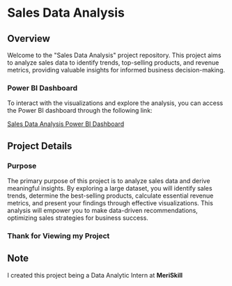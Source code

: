 # Sales Data Analysis

## Overview

Welcome to the "Sales Data Analysis" project repository. This project aims to analyze sales data to identify trends, top-selling products, and revenue metrics, providing valuable insights for informed business decision-making.

### Power BI Dashboard

To interact with the visualizations and explore the analysis, you can access the Power BI dashboard through the following link:

[Sales Data Analysis Power BI Dashboard](https://app.powerbi.com/view?r=eyJrIjoiMjVjZTgzOGEtNzk0MC00YzNmLThlNGUtMWQ2YjczZTY5YTQzIiwidCI6ImExNzMxZTY3LTM2ZmEtNDAxOC1hZGFjLTYwZjQ1MmFlYmViMiJ9)

## Project Details

### Purpose

The primary purpose of this project is to analyze sales data and derive meaningful insights. By exploring a large dataset, you will identify sales trends, determine the best-selling products, calculate essential revenue metrics, and present your findings through effective visualizations. This analysis will empower you to make data-driven recommendations, optimizing sales strategies for business success.

### Thank for Viewing my Project

## Note

I created this project being a Data Analytic Intern at **MeriSkill**
